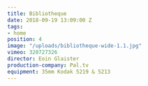```yaml
---
title: Bibliotheque
date: 2018-09-19 13:09:00 Z
tags:
- home
position: 4
image: "/uploads/bibliotheque-wide-1.1.jpg"
vimeo: 320727326
director: Eoin Glaister
production-company: Pal.tv
equipment: 35mm Kodak 5219 & 5213
---
```


